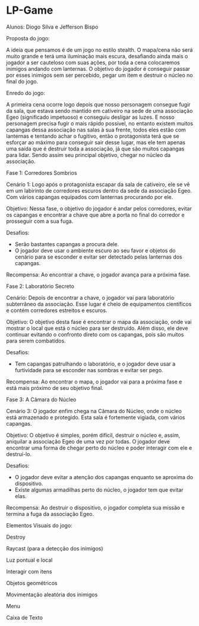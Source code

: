 # LP-Game

Alunos: Diogo Silva e Jefferson Bispo

Proposta do jogo:

A ideia que pensamos é de um jogo no estilo stealth. O mapa/cena não será muito grande e terá uma iluminação mais escura, desafiando ainda mais o jogador a ser cauteloso com suas ações, por toda a cena colocaremos inimigos andando com lanternas. O objetivo do jogador é conseguir passar por esses inimigos sem ser percebido, pegar um item e destruir o núcleo no final do jogo.




Enredo do jogo:

A primeira cena ocorre logo depois que nosso personagem consegue fugir da sala, que estava sendo mantido em cativeiro na sede de uma associação Egeo (significado impetuoso) e conseguiu desligar as luzes. E nosso personagem precisa fugir o mais rápido possível, no entanto existem muitos capangas dessa associação nas salas à sua frente, todos eles estão com lanternas e tentando achar o fugitivo, então o protagonista terá que se esforçar ao máximo para conseguir sair desse lugar, mas ele tem apenas uma saída que é destruir toda a associação, já que são muitos capangas para lidar. Sendo assim seu principal objetivo, chegar no núcleo da associação.





Fase 1: Corredores Sombrios

Cenário 1: Logo após o protagonista escapar da sala de cativeiro, ele se vê em um labirinto de corredores escuros dentro da sede da associação Egeo. Com vários capangas equipados com lanternas procurando por ele.

Objetivo: Nessa fase, o objetivo do jogador é andar pelos corredores, evitar os capangas e encontrar a chave que abre a porta no final do corredor e prosseguir com a sua fuga.

Desafios:
- Serão bastantes capangas a procura dele.
- O jogador deve usar o ambiente escuro ao seu favor e objetos do cenário para se esconder e evitar ser detectado pelas lanternas dos capangas.

Recompensa: Ao encontrar a chave, o jogador avança para a próxima fase.




Fase 2: Laboratório Secreto

Cenário: Depois de encontrar a chave, o jogador vai para laboratório subterrâneo da associação. Esse lugar é cheio de equipamentos científicos e contém corredores estreitos e escuros.

Objetivo: O objetivo desta fase é encontrar o mapa da associação, onde vai mostrar o local que está o núcleo para ser destruído. Além disso, ele deve continuar evitando o confronto direto com os capangas, pois são muitos para serem combatidos.

Desafios:
- Tem capangas patrulhando o laboratório, e o jogador deve usar a furtividade para se esconder nas sombras e evitar ser pego.

Recompensa: Ao encontrar o mapa, o jogador vai para a próxima fase e está mais próximo de seu objetivo final.




Fase 3: A Câmara do Núcleo

Cenário 3: O jogador enfim chega na Câmara do Núcleo, onde o núcleo está armazenado e protegido. Esta sala é fortemente vigiada, com vários capangas.

Objetivo: O objetivo é simples, porém difícil, destruir o núcleo e, assim, aniquilar a associação Egeo de uma vez por todas. O jogador deve encontrar uma forma de chegar perto do núcleo e poder interagir com ele e destruí-lo.

Desafios:
- O jogador deve evitar a atenção dos capangas enquanto se aproxima do dispositivo.
- Existe algumas armadilhas perto do núcleo, o jogador tem que evitar elas.

Recompensa: Ao destruir o dispositivo, o jogador completa sua missão e termina a fuga da associação Egeo.





Elementos Visuais do jogo:

Destroy

Raycast (para a detecção dos inimigos)

Luz pontual e local

Interagir com itens

Objetos geométricos

Movimentação aleatória dos inimigos

Menu

Caixa de Texto
